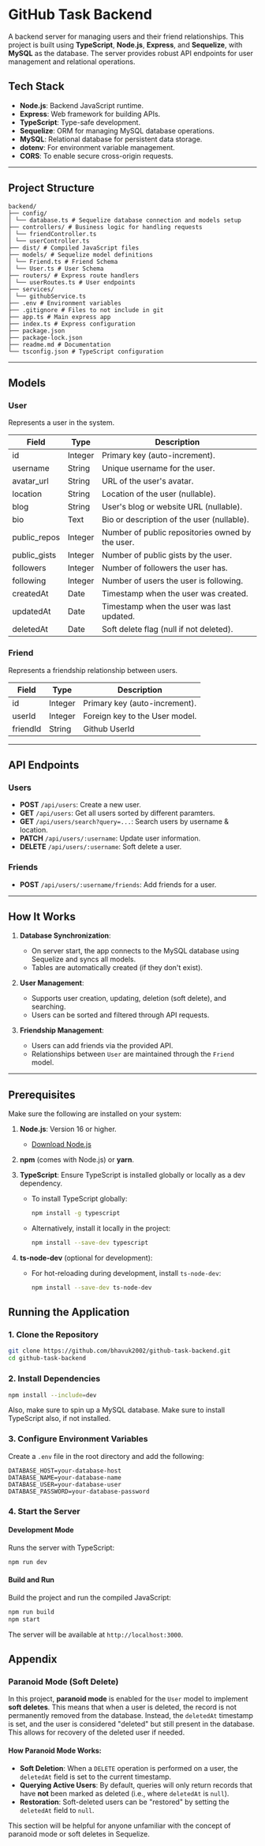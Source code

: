 # GitHub Task Backend

A backend server for managing users and their friend relationships. This project is built using **TypeScript**, **Node.js**, **Express**, and **Sequelize**, with **MySQL** as the database. The server provides robust API endpoints for user management and relational operations.

## Tech Stack

- **Node.js**: Backend JavaScript runtime.
- **Express**: Web framework for building APIs.
- **TypeScript**: Type-safe development.
- **Sequelize**: ORM for managing MySQL database operations.
- **MySQL**: Relational database for persistent data storage.
- **dotenv**: For environment variable management.
- **CORS**: To enable secure cross-origin requests.

---

## Project Structure

```
backend/
├── config/
│ └── database.ts # Sequelize database connection and models setup
├── controllers/ # Business logic for handling requests
│ └── friendController.ts
│ └── userController.ts
├── dist/ # Compiled JavaScript files
├── models/ # Sequelize model definitions
│ └── Friend.ts # Friend Schema
│ └── User.ts # User Schema
├── routers/ # Express route handlers
│ └── userRoutes.ts # User endpoints
├── services/
│ └── githubService.ts
├── .env # Environment variables
├── .gitignore # Files to not include in git
├── app.ts # Main express app
├── index.ts # Express configuration
├── package.json
├── package-lock.json
├── readme.md # Documentation
└── tsconfig.json # TypeScript configuration
```

---

## Models

### User

Represents a user in the system.

| Field        | Type    | Description                                      |
| ------------ | ------- | ------------------------------------------------ |
| id           | Integer | Primary key (auto-increment).                    |
| username     | String  | Unique username for the user.                    |
| avatar_url   | String  | URL of the user's avatar.                        |
| location     | String  | Location of the user (nullable).                 |
| blog         | String  | User's blog or website URL (nullable).           |
| bio          | Text    | Bio or description of the user (nullable).       |
| public_repos | Integer | Number of public repositories owned by the user. |
| public_gists | Integer | Number of public gists by the user.              |
| followers    | Integer | Number of followers the user has.                |
| following    | Integer | Number of users the user is following.           |
| createdAt    | Date    | Timestamp when the user was created.             |
| updatedAt    | Date    | Timestamp when the user was last updated.        |
| deletedAt    | Date    | Soft delete flag (null if not deleted).          |

### Friend

Represents a friendship relationship between users.

| Field    | Type    | Description                    |
| -------- | ------- | ------------------------------ |
| id       | Integer | Primary key (auto-increment).  |
| userId   | Integer | Foreign key to the User model. |
| friendId | String  | Github UserId                  |

---

## API Endpoints

### Users

- **POST** `/api/users`: Create a new user.
- **GET** `/api/users`: Get all users sorted by different paramters.
- **GET** `/api/users/search?query=...`: Search users by username & location.
- **PATCH** `/api/users/:username`: Update user information.
- **DELETE** `/api/users/:username`: Soft delete a user.

### Friends

- **POST** `/api/users/:username/friends`: Add friends for a user.

---

## How It Works

1. **Database Synchronization**:

   - On server start, the app connects to the MySQL database using Sequelize and syncs all models.
   - Tables are automatically created (if they don't exist).

2. **User Management**:

   - Supports user creation, updating, deletion (soft delete), and searching.
   - Users can be sorted and filtered through API requests.

3. **Friendship Management**:
   - Users can add friends via the provided API.
   - Relationships between `User` are maintained through the `Friend` model.

---

## Prerequisites

Make sure the following are installed on your system:

1. **Node.js**: Version 16 or higher.
   - [Download Node.js](https://nodejs.org)
2. **npm** (comes with Node.js) or **yarn**.
3. **TypeScript**: Ensure TypeScript is installed globally or locally as a dev dependency.

   - To install TypeScript globally:
     ```bash
     npm install -g typescript
     ```
   - Alternatively, install it locally in the project:
     ```bash
     npm install --save-dev typescript
     ```

4. **ts-node-dev** (optional for development):
   - For hot-reloading during development, install `ts-node-dev`:
     ```bash
     npm install --save-dev ts-node-dev
     ```

## Running the Application

### 1. Clone the Repository

```bash
git clone https://github.com/bhavuk2002/github-task-backend.git
cd github-task-backend
```

### 2. Install Dependencies

```bash
npm install --include=dev
```

Also, make sure to spin up a MySQL database.
Make sure to install TypeScript also, if not installed.

### 3. Configure Environment Variables

Create a `.env` file in the root directory and add the following:

```env
DATABASE_HOST=your-database-host
DATABASE_NAME=your-database-name
DATABASE_USER=your-database-user
DATABASE_PASSWORD=your-database-password
```

### 4. Start the Server

#### Development Mode

Runs the server with TypeScript:

```bash
npm run dev
```

#### Build and Run

Build the project and run the compiled JavaScript:

```bash
npm run build
npm start
```

The server will be available at `http://localhost:3000`.

## Appendix

### Paranoid Mode (Soft Delete)

In this project, **paranoid mode** is enabled for the `User` model to implement **soft deletes**. This means that when a user is deleted, the record is not permanently removed from the database. Instead, the `deletedAt` timestamp is set, and the user is considered "deleted" but still present in the database. This allows for recovery of the deleted user if needed.

#### How Paranoid Mode Works:

- **Soft Deletion**: When a `DELETE` operation is performed on a user, the `deletedAt` field is set to the current timestamp.
- **Querying Active Users**: By default, queries will only return records that have **not** been marked as deleted (i.e., where `deletedAt` is `null`).
- **Restoration**: Soft-deleted users can be "restored" by setting the `deletedAt` field to `null`.

This section will be helpful for anyone unfamiliar with the concept of paranoid mode or soft deletes in Sequelize.
